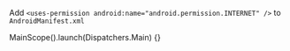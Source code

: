 Add `<uses-permission android:name="android.permission.INTERNET" />` to `AndroidManifest.xml`

MainScope().launch(Dispatchers.Main) {}